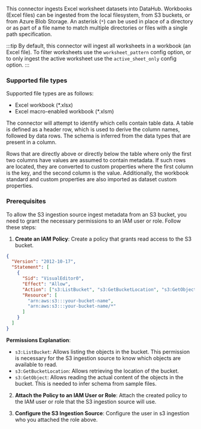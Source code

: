 This connector ingests Excel worksheet datasets into DataHub. Workbooks (Excel files) can be ingested from the local filesystem, from S3 buckets, or from Azure Blob Storage. An asterisk (`*`) can be used in place of a directory or as part of a file name to match multiple directories or files with a single path specification.

:::tip
By default, this connector will ingest all worksheets in a workbook (an Excel file). To filter worksheets use the `worksheet_pattern` config option, or to only ingest the active worksheet use the `active_sheet_only` config option.
:::

### Supported file types

Supported file types are as follows:

- Excel workbook (\*.xlsx)
- Excel macro-enabled workbook (\*.xlsm)

The connector will attempt to identify which cells contain table data. A table is defined as a header row, which is used to derive the column names, followed by data rows. The schema is inferred from the data types that are present in a column.

Rows that are directly above or directly below the table where only the first two columns have values are assumed to contain metadata. If such rows are located, they are converted to custom properties where the first column is the key, and the second column is the value. Additionally, the workbook standard and custom properties are also imported as dataset custom properties.

### Prerequisites

To allow the S3 ingestion source ingest metadata from an S3 bucket, you need to grant the necessary permissions to an IAM user or role. Follow these steps:

1. **Create an IAM Policy**: Create a policy that grants read access to the S3 bucket.

```json
{
  "Version": "2012-10-17",
  "Statement": [
    {
      "Sid": "VisualEditor0",
      "Effect": "Allow",
      "Action": ["s3:ListBucket", "s3:GetBucketLocation", "s3:GetObject"],
      "Resource": [
        "arn:aws:s3:::your-bucket-name",
        "arn:aws:s3:::your-bucket-name/*"
      ]
    }
  ]
}
```

**Permissions Explanation**:

- `s3:ListBucket`: Allows listing the objects in the bucket. This permission is necessary for the S3 ingestion source to know which objects are available to read.
- `s3:GetBucketLocation`: Allows retrieving the location of the bucket.
- `s3:GetObject`: Allows reading the actual content of the objects in the bucket. This is needed to infer schema from sample files.

2. **Attach the Policy to an IAM User or Role**: Attach the created policy to the IAM user or role that the S3 ingestion source will use.

3. **Configure the S3 Ingestion Source**: Configure the user in s3 ingestion who you attached the role above.
